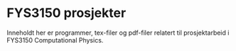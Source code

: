 # FYS3150 prosjekter
Inneholdt her er programmer, tex-filer og pdf-filer relatert til prosjektarbeid i FYS3150 Computational Physics.
